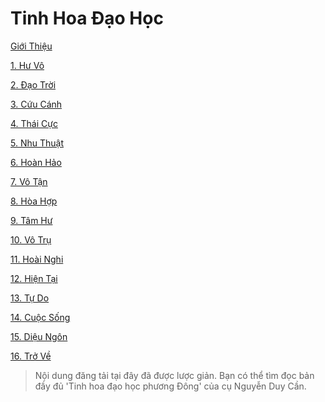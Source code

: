 # Tinh Hoa Đạo Học

[Giới Thiệu](https://github.com/thaicuc/tinh-hoa-dao-hoc/blob/master/00-gioi-thieu.md)

[1. Hư Vô](https://github.com/thaicuc/tinh-hoa-dao-hoc/blob/master/01-hu-vo.md)

[2. Đạo Trời](https://github.com/thaicuc/tinh-hoa-dao-hoc/blob/master/02-dao-troi.md)

[3. Cứu Cánh](https://github.com/thaicuc/tinh-hoa-dao-hoc/blob/master/03-cuu-canh.md)

[4. Thái Cực](https://github.com/thaicuc/tinh-hoa-dao-hoc/blob/master/04-thai-cuc.md)

[5. Nhu Thuật](https://github.com/thaicuc/tinh-hoa-dao-hoc/blob/master/05-nhu-thuat.md)

[6. Hoàn Hảo](https://github.com/thaicuc/tinh-hoa-dao-hoc/blob/master/06-hoan-hao.md)

[7. Vô Tận](https://github.com/thaicuc/tinh-hoa-dao-hoc/blob/master/07-vo-tan.md)

[8. Hòa Hợp](https://github.com/thaicuc/tinh-hoa-dao-hoc/blob/master/08-hoa-hop.md)

[9. Tâm Hư](https://github.com/thaicuc/tinh-hoa-dao-hoc/blob/master/09-tam-hu.md)

[10. Vô Trụ](https://github.com/thaicuc/tinh-hoa-dao-hoc/blob/master/10-vo-tru.md)

[11. Hoài Nghi](https://github.com/thaicuc/tinh-hoa-dao-hoc/blob/master/11-hoai-nghi.md)

[12. Hiện Tại](https://github.com/thaicuc/tinh-hoa-dao-hoc/blob/master/12-hien-tai.md)

[13. Tự Do](https://github.com/thaicuc/tinh-hoa-dao-hoc/blob/master/13-tu-do.md)

[14. Cuộc Sống](https://github.com/thaicuc/tinh-hoa-dao-hoc/blob/master/14-cuoc-song.md)

[15. Diệu Ngôn](https://github.com/thaicuc/tinh-hoa-dao-hoc/blob/master/15-dieu-ngon.md)

[16. Trở Về](https://github.com/thaicuc/tinh-hoa-dao-hoc/blob/master/16-tro-ve.md)

> Nội dung đăng tải tại đây đã được lược giản. Bạn có thể tìm đọc bản đầy đủ
> 'Tinh hoa đạo học phương Đông' của cụ Nguyễn Duy Cần.
